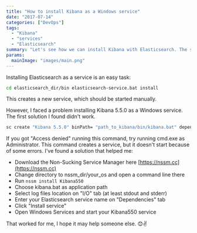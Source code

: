 ```yaml
---
title: "How to install Kibana as a Windows service"
date: "2017-07-14"
categories: ["DevOps"]
tags: 
  - "Kibana"
  - "services"
  - "Elasticsearch"
summary: "Let's see how we can install Kibana with Elasticsearch. The summary was written in 2024 so I am afraid the material might be a bit obsolete..."
params:
  mainImage: "images/main.png"
---
```


Installing Elasticsearch as a service is an easy task:

```bash
cd elasticsearch_dir/bin elasticsearch-service.bat install
```

This creates a new service, which should be started manually.

However, I faced a problem installing Kibana 5.5.0 as a Windows service. The first solution I found didn't work.

```bash
sc create "Kibana 5.5.0" binPath= "path_to_kibana/bin/kibana.bat" depend="elasticsearch-service-x64"
```

If you got "Access denied" running this command, try running cmd.exe as Administrator. This command creates a service, but it doesn't start because of some errors. I've found a solution that helped me:

- Download the Non-Sucking Service Manager here [https://nssm.cc](https://nssm.cc)
- Change directory to nssm_dir/your_os and open a command line there
- Run `nssm install Kibana550`
- Choose kibana.bat as application path
- Select log files location on "I/O" tab (at least stdout and stderr)
- Enter your Elasticsearch service name on "Dependencies" tab
- Click "Install service"
- Open Windows Services and start your Kibana550 service

That worked for me, I hope it may help someone else. 😊✌️
